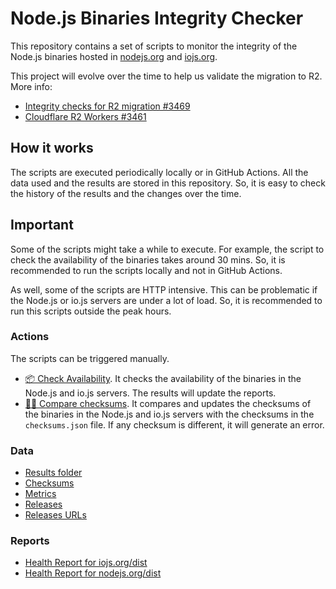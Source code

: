 # Node.js Binaries Integrity Checker

This repository contains a set of scripts to monitor the integrity of the Node.js binaries hosted in [nodejs.org](https://nodejs.org) and [iojs.org](https://iojs.org).

This project will evolve over the time to help us validate the migration to R2. More info:
- [Integrity checks for R2 migration #3469](https://github.com/nodejs/build/issues/3469)
- [Cloudflare R2 Workers #3461](https://github.com/nodejs/build/issues/3461)

## How it works

The scripts are executed periodically locally or in GitHub Actions. All the data used and the results are stored in this repository. So, it is easy to check the history of the results and the changes over the time.

## Important

Some of the scripts might take a while to execute. For example, the script to check the availability of the binaries takes around 30 mins. So, it is recommended to run the scripts locally and not in GitHub Actions.

As well, some of the scripts are HTTP intensive. This can be problematic if the Node.js or io.js servers are under a lot of load. So, it is recommended to run this scripts outside the peak hours.

### Actions

The scripts can be triggered manually.

- [📦 Check Availability](https://github.com/UlisesGascon/nodejs-distribution-system-monitoring/actions/workflows/check_availability.yml). It checks the availability of the binaries in the Node.js and io.js servers. The results will update the reports.
- [🕵️‍♂️ Compare checksums](https://github.com/UlisesGascon/nodejs-distribution-system-monitoring/actions/workflows/check_checksums.yml). It compares and updates the checksums of the binaries in the Node.js and io.js servers with the checksums in the `checksums.json` file. If any checksum is different, it will generate an error.

### Data

- [Results folder](/results)
- [Checksums](/checksums.json)
- [Metrics](/metrics.json)
- [Releases](/releases.json)
- [Releases URLs](/releases_urls.json)

### Reports

- [Health Report for iojs.org/dist](report-iojs.md)
- [Health Report for nodejs.org/dist](report-nodejs.md)
